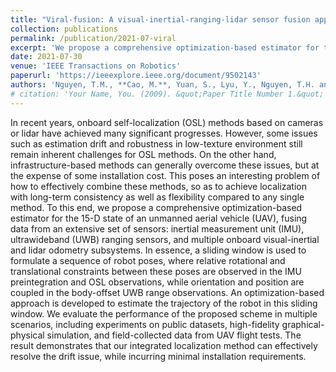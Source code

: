 ```yaml
---
title: "Viral-fusion: A visual-inertial-ranging-lidar sensor fusion approach"
collection: publications
permalink: /publication/2021-07-viral
excerpt: 'We propose a comprehensive optimization-based estimator for the 15-D state of an unmanned aerial vehicle (UAV), fusing data from an extensive set of sensors: inertial measurement unit (IMU), ultrawideband (UWB) ranging sensors, and multiple onboard visual-inertial and lidar odometry subsystems.'
date: 2021-07-30
venue: 'IEEE Transactions on Robotics'
paperurl: 'https://ieeexplore.ieee.org/document/9502143'
authors: 'Nguyen, T.M., **Cao, M.**, Yuan, S., Lyu, Y., Nguyen, T.H. and Xie, L.'
# citation: 'Your Name, You. (2009). &quot;Paper Title Number 1.&quot; <i>Journal 1</i>. 1(1).'
---
```


In recent years, onboard self-localization (OSL) methods based on cameras or lidar have achieved many significant progresses. However, some issues such as estimation drift and robustness in low-texture environment still remain inherent challenges for OSL methods. On the other hand, infrastructure-based methods can generally overcome these issues, but at the expense of some installation cost. This poses an interesting problem of how to effectively combine these methods, so as to achieve localization with long-term consistency as well as flexibility compared to any single method. To this end, we propose a comprehensive optimization-based estimator for the 15-D state of an unmanned aerial vehicle (UAV), fusing data from an extensive set of sensors: inertial measurement unit (IMU), ultrawideband (UWB) ranging sensors, and multiple onboard visual-inertial and lidar odometry subsystems. In essence, a sliding window is used to formulate a sequence of robot poses, where relative rotational and translational constraints between these poses are observed in the IMU preintegration and OSL observations, while orientation and position are coupled in the body-offset UWB range observations. An optimization-based approach is developed to estimate the trajectory of the robot in this sliding window. We evaluate the performance of the proposed scheme in multiple scenarios, including experiments on public datasets, high-fidelity graphical-physical simulation, and field-collected data from UAV flight tests. The result demonstrates that our integrated localization method can effectively resolve the drift issue, while incurring minimal installation requirements.

<!-- <img style="float: center;" src="/images/rss2.gif"> -->



<!-- Recommended citation: Your Name, You. (2009). "Paper Title Number 1." <i>Journal 1</i>. 1(1). -->